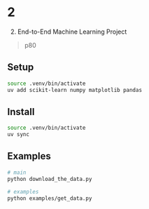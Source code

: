 # 2

2. End-to-End Machine Learning Project
> p80

## Setup

```sh
source .venv/bin/activate
uv add scikit-learn numpy matplotlib pandas
```

## Install

```sh
source .venv/bin/activate
uv sync
```

## Examples

```sh
# main
python download_the_data.py

# examples
python examples/get_data.py
```